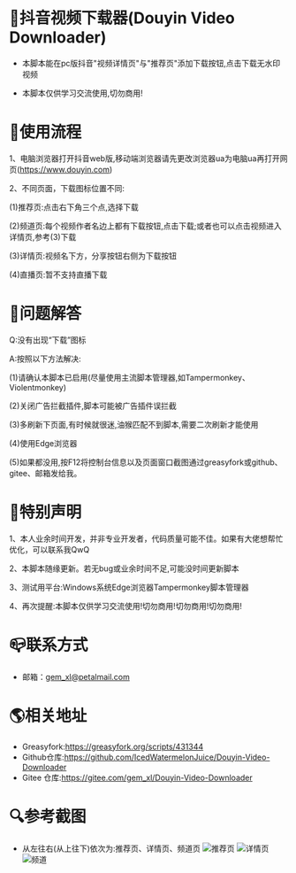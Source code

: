 # 🎯抖音视频下载器(Douyin Video Downloader)
* 本脚本能在pc版抖音"视频详情页"与"推荐页"添加下载按钮,点击下载无水印视频

* 本脚本仅供学习交流使用,切勿商用!

# 📖使用流程
1、电脑浏览器打开抖音web版,移动端浏览器请先更改浏览器ua为电脑ua再打开网页(https://www.douyin.com)

2、不同页面，下载图标位置不同:

(1)推荐页:点击右下角三个点,选择下载

(2)频道页:每个视频作者名边上都有下载按钮,点击下载;或者也可以点击视频进入详情页,参考(3)下载

(3)详情页:视频名下方，分享按钮右侧为下载按钮

(4)直播页:暂不支持直播下载

# 💊问题解答
Q:没有出现“下载”图标

A:按照以下方法解决:

(1)请确认本脚本已启用(尽量使用主流脚本管理器,如Tampermonkey、Violentmonkey)

(2)关闭广告拦截插件,脚本可能被广告插件误拦截

(3)多刷新下页面,有时候就很迷,油猴匹配不到脚本,需要二次刷新才能使用

(4)使用Edge浏览器

(5)如果都没用,按F12将控制台信息以及页面窗口截图通过greasyfork或github、gitee、邮箱发给我。

# 🔔特别声明
1、本人业余时间开发，并非专业开发者，代码质量可能不佳。如果有大佬想帮忙优化，可以联系我QwQ

2、本脚本随缘更新。若无bug或业余时间不足,可能没时间更新脚本

3、测试用平台:Windows系统Edge浏览器Tampermonkey脚本管理器

4、再次提醒:本脚本仅供学习交流使用!切勿商用!切勿商用!切勿商用!

# 📪联系方式
* 邮箱：gem_xl@petalmail.com

# 🌎相关地址
* Greasyfork:https://greasyfork.org/scripts/431344
* Github仓库:https://github.com/IcedWatermelonJuice/Douyin-Video-Downloader
* Gitee 仓库:https://gitee.com/gem_xl/Douyin-Video-Downloader

# 🔍参考截图
* 从左往右(从上往下)依次为:推荐页、详情页、频道页
![推荐页](https://user-images.githubusercontent.com/87429695/130788855-0a08659d-bce2-412c-ae24-bff209fbb33d.png)
![详情页](https://user-images.githubusercontent.com/87429695/130788874-be412740-a314-4616-8a86-5e9fad8b9889.png)
![频道](https://user-images.githubusercontent.com/87429695/130845639-ad4afe36-f594-4d3b-9994-bd5e2881a7b8.png)

